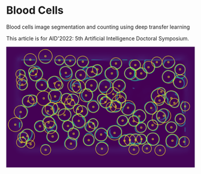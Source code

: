 # Blood Cells

Blood cells image segmentation and counting using
deep transfer learning

This article is for AID'2022: 5th Artificial Intelligence Doctoral Symposium.

![Sample](images/cht.png)
